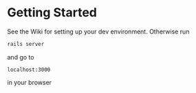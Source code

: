 # Getting Started
See the Wiki for setting up your dev environment. Otherwise run
```bash
rails server
```

and go to 
```
localhost:3000
```

in your browser
